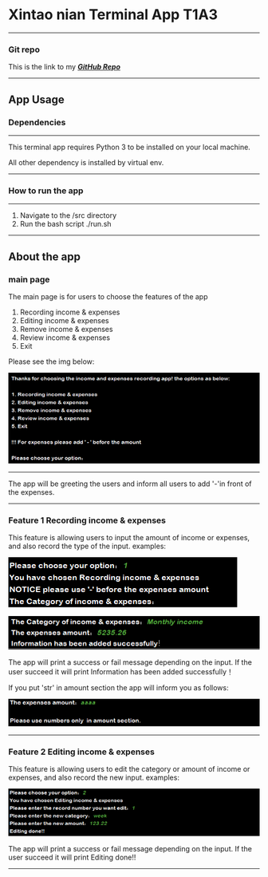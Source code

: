 # Xintao nian Terminal App T1A3

---
### Git repo
This is the link to my ***[GitHub Repo](https://github.com/Nianxintao/Xintaonian_T1A3Xintaonian_T1A3/tree/master)***

---

## App Usage
### Dependencies

---
This terminal app requires Python 3 to be installed on your local machine.

All other dependency is installed by virtual env.

---
### How to run the app

---
1. Navigate to the /src directory
2. Run the bash script ./run.sh

---
## About the app

### main page 
The main page is for users to choose the features of the app
1. Recording income & expenses
2. Editing income & expenses
3. Remove income & expenses
4. Review income & expenses
5. Exit

Please see the img below:

![main.png](doc%2Fmain.png)

---

The app will be greeting the users and inform all users to add '-'in front of the expenses.

---

### Feature 1 Recording  income & expenses
This feature is allowing users to input the amount of income or expenses, and also record
the type of the input. examples:

![main2.png](doc%2Fmain2.png)

![main3.png](doc%2Fmain3.png)

The app will print a success or fail message depending on the input. If the user succeed it will print 
Information has been added successfully！

If you put 'str' in amount section the app will inform you as follows:

![main4.png](doc%2Fmain4.png)

---
### Feature 2 Editing  income & expenses
This feature is allowing users to edit the category or amount of income or expenses, and also record
the new input. examples:

![main5.png](doc%2Fmain5.png)

The app will print a success or fail message depending on the input. If the user succeed it will print 
Editing done!!

---

